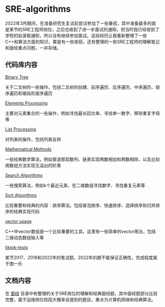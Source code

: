 # SRE-algorithms

2022年3月期间，在准备研究生复试前尝试参加了一些春招，其中准备最多的就是某节的SRE工程师岗位，之后也收到了进一步面试的通知，但当时我已经收到了学校的拟录取通知，所以没有继续参加面试。这段经历让我重新整理了一些C++和算法方面的知识，算是有一些收获。还有整理的一些SRE工程师的理解笔记和面经重点问题，一并存储。

## 代码库内容

[Binary Tree](https://github.com/AquariniqueMu/SRE-algorithms/tree/main/Binary%20Tree)

关于二叉树的一些操作，包括二叉树的创建、前序遍历、后序遍历、中序遍历、层序遍历和锯齿形层序遍历

[Elements Processing](https://github.com/AquariniqueMu/SRE-algorithms/tree/main/Elements%20Processing)

主要对元素集合的一些操作，例如寻找最长回文串、寻找单一数字、移除重复字母等

[List Processing](https://github.com/AquariniqueMu/SRE-algorithms/tree/main/List%20Processing)

对列表的操作，包括列表反转

[Mathematical Methods](https://github.com/AquariniqueMu/SRE-algorithms/tree/main/Mathematical%20Methods)

一些经典数学算法，例如斐波那契数列、链表实现两数相加和两数相除，以及比较用数组方法实现无溢出的阶乘

[Search Algorithms](https://github.com/AquariniqueMu/SRE-algorithms/tree/main/Search%20Algorithms)

一些搜索算法，例如k个最近元素、在二维数组寻找数字、寻找重复元素等

[Sort Algorithms](https://github.com/AquariniqueMu/SRE-algorithms/tree/main/Sort%20Algorithms)

 比较重要和经典的内容：排序算法。包括冒泡排序、快速排序、选择排序和归并排序的经典实现代码

[vector usage](https://github.com/AquariniqueMu/SRE-algorithms/tree/main/vector%20usage)

C++中vector数组是一个比较重要的工具，这里有一些简单的vector用法，包括二维动态数组输入等

[tiktok-tests](https://github.com/AquariniqueMu/SRE-algorithms/tree/main/tiktok-tests)

某节2017、2018和2022年的笔试题，2022年的题不能保证正确性，完成程度属于图一乐

## 文档内容

在 [面经](https://github.com/AquariniqueMu/SRE-algorithms/tree/main/SRE%E6%A0%A1%E6%8B%9B%E9%9D%A2%E7%BB%8F) 目录中有整理的关于SRE岗位的理解和经典面经题，其中面经题部分比较完整，属于运维岗位校招大概率会提到的题目，重点为计算机网络和经典算法。

